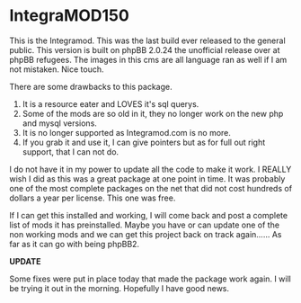 IntegraMOD150
=============

This is the Integramod. This was the last build ever released to the general public. This version is built on phpBB 2.0.24 the unofficial release over at phpBB refugees. The images in this cms are all language ran as well if I am not mistaken. Nice touch.

There are some drawbacks to this package. 

1. It is a resource eater and LOVES it's sql querys. 
2. Some of the mods are so old in it, they no longer work on the new php and mysql versions.
3. It is no longer supported as Integramod.com is no more.
4. If you grab it and use it, I can give pointers but as for full out right support, that I can not do.

I do not have it in my power to update all the code to make it work. I REALLY wish I did as this was a great package at one point in time. It was probably one of the most complete packages on the net that did not cost hundreds of dollars a year per license. This one was free.

If I can get this installed and working, I will come back and post a complete list of mods it has preinstalled. Maybe you have or can update one of the non working mods and we can get this project back on track again...... As far as it can go with being phpBB2.

**UPDATE**

Some fixes were put in place today that made the package work again. I will be trying it out in the morning. Hopefully I have good news.
